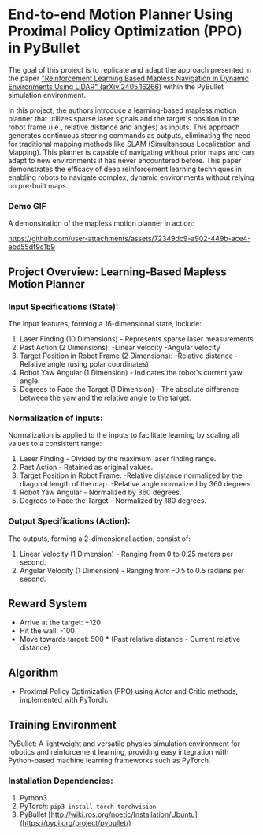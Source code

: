 # End-to-end Motion Planner Using Proximal Policy Optimization (PPO) in PyBullet

The goal of this project is to replicate and adapt the approach presented in the paper ["Reinforcement Learning Based Mapless Navigation in Dynamic Environments Using LiDAR" (arXiv:2405.16266)](https://arxiv.org/abs/2405.16266) within the PyBullet simulation environment.

In this project, the authors introduce a learning-based mapless motion planner that utilizes sparse laser signals and the target's position in the robot frame (i.e., relative distance and angles) as inputs. This approach generates continuous steering commands as outputs, eliminating the need for traditional mapping methods like SLAM (Simultaneous Localization and Mapping). This planner is capable of navigating without prior maps and can adapt to new environments it has never encountered before.
This paper demonstrates the efficacy of deep reinforcement learning techniques in enabling robots to navigate complex, dynamic environments without relying on pre-built maps.

### Demo GIF

A demonstration of the mapless motion planner in action:

https://github.com/user-attachments/assets/72349dc9-a902-449b-ace4-ebd55df9c1b9


## Project Overview: Learning-Based Mapless Motion Planner
### Input Specifications (State):

The input features, forming a 16-dimensional state, include:

1. Laser Finding (10 Dimensions) - Represents sparse laser measurements.
2. Past Action (2 Dimensions):
  -Linear velocity
  -Angular velocity
3. Target Position in Robot Frame (2 Dimensions):
  -Relative distance
  -Relative angle (using polar coordinates)
4. Robot Yaw Angular (1 Dimension) - Indicates the robot's current yaw angle.
5. Degrees to Face the Target (1 Dimension) - The absolute difference between the yaw and the relative angle to the target.

### Normalization of Inputs:

Normalization is applied to the inputs to facilitate learning by scaling all values to a consistent range:

1. Laser Finding - Divided by the maximum laser finding range.
2. Past Action - Retained as original values.
3. Target Position in Robot Frame:
  -Relative distance normalized by the diagonal length of the map.
  -Relative angle normalized by 360 degrees.
4. Robot Yaw Angular - Normalized by 360 degrees.
5.  Degrees to Face the Target - Normalized by 180 degrees.


### Output Specifications (Action):

The outputs, forming a 2-dimensional action, consist of:

1. Linear Velocity (1 Dimension) - Ranging from 0 to 0.25 meters per second.
2. Angular Velocity (1 Dimension) - Ranging from -0.5 to 0.5 radians per second.

## Reward System
- Arrive at the target: +120
- Hit the wall: -100
- Move towards target: 500 * (Past relative distance - Current relative distance)

## Algorithm
- Proximal Policy Optimization (PPO) using Actor and Critic methods, implemented with PyTorch.

## Training Environment
PyBullet: A lightweight and versatile physics simulation environment for robotics and reinforcement learning, providing easy integration with Python-based machine learning frameworks such as PyTorch.

### Installation Dependencies:
1. Python3
2. PyTorch:
`pip3 install torch torchvision`
3. PyBullet
[http://wiki.ros.org/noetic/Installation/Ubuntu](https://pypi.org/project/pybullet/)

